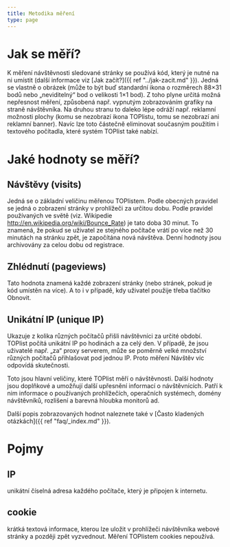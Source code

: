 ```yaml
---
title: Metodika měření
type: page
---
```

# Jak se měří?

K měření návštěvnosti sledované stránky se používá kód, který je nutné na ni umístit (další informace viz [Jak začít?]({{ ref "../jak-zacit.md" }}). Jedná se vlastně o obrázek (může to být buď standardní ikona o rozměrech 88×31 bodů nebo „neviditelný“ bod o velikosti 1×1 bod). Z toho plyne určitá možná nepřesnost měření, způsobená např. vypnutým zobrazováním grafiky na straně návštěvníka. Na druhou stranu to daleko lépe odráží např. reklamní možnosti plochy (komu se nezobrazí ikona TOPlistu, tomu se nezobrazí ani reklamní banner). Navíc lze toto částečně eliminovat současným použitím i textového počítadla, které systém TOPlist také nabízí.
# Jaké hodnoty se měří?
## Návštěvy (visits)

Jedná se o základní veličinu měřenou TOPlistem. Podle obecných pravidel se jedná o zobrazení stránky v prohlížeči za určitou dobu. Podle pravidel používaných ve světě (viz. Wikipedie http://en.wikipedia.org/wiki/Bounce_Rate) je tato doba 30 minut. To znamená, že pokud se uživatel ze stejného počítače vrátí po více než 30 minutách na stránku zpět, je započítána nová návštěva. Denní hodnoty jsou archivovány za celou dobu od registrace.
## Zhlédnutí (pageviews)

Tato hodnota znamená každé zobrazení stránky (nebo stránek, pokud je kód umístěn na více). A to i v případě, kdy uživatel použije třeba tlačítko Obnovit.
## Unikátní IP (unique IP)

Ukazuje z kolika různých počítačů přišli návštěvníci za určité období. TOPlist počítá unikátní IP po hodinách a za celý den. V případě, že jsou uživatelé např. „za“ proxy serverem, může se poměrně velké množství různých počítačů přihlašovat pod jednou IP. Proto měření Návštěv víc odpovídá skutečnosti.

Toto jsou hlavní veličiny, které TOPlist měří o návštěvnosti. Další hodnoty jsou doplňkové a umožňují další upřesnění informací o návštěvnících. Patří k nim informace o používaných prohlížečích, operačních systémech, domény návštěvníků, rozlišení a barevná hloubka monitorů ad.

Další popis zobrazovaných hodnot naleznete také v [Často kladených otázkách]({{ ref "faq/_index.md" }}).
# Pojmy
## IP

unikátní číselná adresa každého počítače, který je připojen k internetu.
## cookie

krátká textová informace, kterou lze uložit v prohlížeči návštěvníka webové stránky a později zpět vyzvednout. Měření TOPlistem cookies nepoužívá.